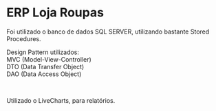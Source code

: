 # ERP Loja Roupas
Foi utilizado o banco de dados SQL SERVER,
utilizando bastante Stored Procedures.

Design Pattern utilizados:
<br/>
MVC (Model-View-Controller)
<br/>
DTO (Data Transfer Object)
<br/>
DAO (Data Access Object)

<br/>

Utilizado o LiveCharts, para relatórios.
